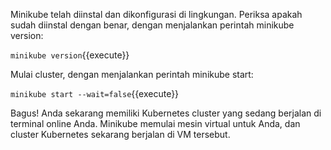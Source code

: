 Minikube telah diinstal dan dikonfigurasi di lingkungan. Periksa apakah sudah diinstal dengan benar, dengan menjalankan perintah minikube version:

`minikube version`{{execute}}

Mulai cluster, dengan menjalankan perintah minikube start:

`minikube start --wait=false`{{execute}}


Bagus! Anda sekarang memiliki Kubernetes cluster yang sedang berjalan di terminal online Anda. Minikube memulai mesin virtual untuk Anda, dan cluster Kubernetes sekarang berjalan di VM tersebut.